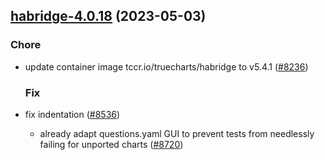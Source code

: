 

## [habridge-4.0.18](https://github.com/truecharts/charts/compare/habridge-4.0.17...habridge-4.0.18) (2023-05-03)

### Chore

- update container image tccr.io/truecharts/habridge to v5.4.1 ([#8236](https://github.com/truecharts/charts/issues/8236))
  
  ### Fix

- fix indentation ([#8536](https://github.com/truecharts/charts/issues/8536))
  - already adapt questions.yaml GUI to prevent tests from needlessly failing for unported charts ([#8720](https://github.com/truecharts/charts/issues/8720))
  
  